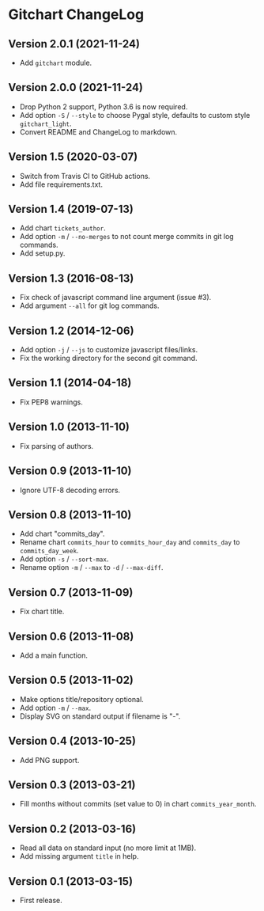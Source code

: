 # Gitchart ChangeLog

## Version 2.0.1 (2021-11-24)

- Add `gitchart` module.

## Version 2.0.0 (2021-11-24)

- Drop Python 2 support, Python 3.6 is now required.
- Add option `-S` / `--style` to choose Pygal style, defaults to custom style `gitchart_light`.
- Convert README and ChangeLog to markdown.

## Version 1.5 (2020-03-07)

- Switch from Travis CI to GitHub actions.
- Add file requirements.txt.

## Version 1.4 (2019-07-13)

- Add chart `tickets_author`.
- Add option `-m` / `--no-merges` to not count merge commits in git log commands.
- Add setup.py.

## Version 1.3 (2016-08-13)

- Fix check of javascript command line argument (issue #3).
- Add argument `--all` for git log commands.

## Version 1.2 (2014-12-06)

- Add option `-j` / `--js` to customize javascript files/links.
- Fix the working directory for the second git command.

## Version 1.1 (2014-04-18)

- Fix PEP8 warnings.

## Version 1.0 (2013-11-10)

- Fix parsing of authors.

## Version 0.9 (2013-11-10)

- Ignore UTF-8 decoding errors.

## Version 0.8 (2013-11-10)

- Add chart "commits_day".
- Rename chart `commits_hour` to `commits_hour_day` and `commits_day` to `commits_day_week`.
- Add option `-s` / `--sort-max`.
- Rename option `-m` / `--max` to `-d` / `--max-diff`.

## Version 0.7 (2013-11-09)

- Fix chart title.

## Version 0.6 (2013-11-08)

- Add a main function.

## Version 0.5 (2013-11-02)

- Make options title/repository optional.
- Add option `-m` / `--max`.
- Display SVG on standard output if filename is "-".

## Version 0.4 (2013-10-25)

- Add PNG support.

## Version 0.3 (2013-03-21)

- Fill months without commits (set value to 0) in chart `commits_year_month`.

## Version 0.2 (2013-03-16)

- Read all data on standard input (no more limit at 1MB).
- Add missing argument `title` in help.

## Version 0.1 (2013-03-15)

- First release.
